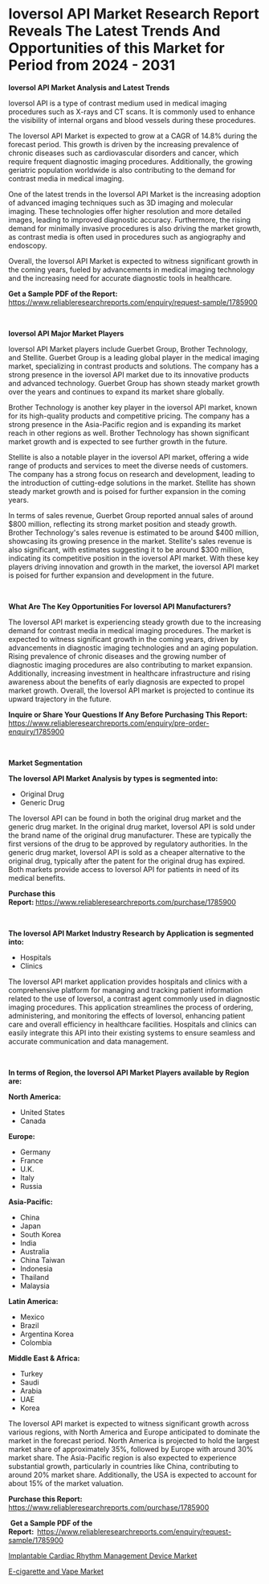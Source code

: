 <p><h1>Ioversol API Market Research Report Reveals The Latest Trends And Opportunities of this Market for Period from 2024 - 2031</h1></p><p><strong>Ioversol API Market Analysis and Latest Trends</strong></p>
<p><p>Ioversol API is a type of contrast medium used in medical imaging procedures such as X-rays and CT scans. It is commonly used to enhance the visibility of internal organs and blood vessels during these procedures.</p><p>The Ioversol API Market is expected to grow at a CAGR of 14.8% during the forecast period. This growth is driven by the increasing prevalence of chronic diseases such as cardiovascular disorders and cancer, which require frequent diagnostic imaging procedures. Additionally, the growing geriatric population worldwide is also contributing to the demand for contrast media in medical imaging.</p><p>One of the latest trends in the Ioversol API Market is the increasing adoption of advanced imaging techniques such as 3D imaging and molecular imaging. These technologies offer higher resolution and more detailed images, leading to improved diagnostic accuracy. Furthermore, the rising demand for minimally invasive procedures is also driving the market growth, as contrast media is often used in procedures such as angiography and endoscopy.</p><p>Overall, the Ioversol API Market is expected to witness significant growth in the coming years, fueled by advancements in medical imaging technology and the increasing need for accurate diagnostic tools in healthcare.</p></p>
<p><strong>Get a Sample PDF of the Report:&nbsp;</strong> <a href="https://www.reliableresearchreports.com/enquiry/request-sample/1785900">https://www.reliableresearchreports.com/enquiry/request-sample/1785900</a></p>
<p>&nbsp;</p>
<p><strong>Ioversol API Major Market Players</strong></p>
<p><p>Ioversol API Market players include Guerbet Group, Brother Technology, and Stellite. Guerbet Group is a leading global player in the medical imaging market, specializing in contrast products and solutions. The company has a strong presence in the ioversol API market due to its innovative products and advanced technology. Guerbet Group has shown steady market growth over the years and continues to expand its market share globally.</p><p>Brother Technology is another key player in the ioversol API market, known for its high-quality products and competitive pricing. The company has a strong presence in the Asia-Pacific region and is expanding its market reach in other regions as well. Brother Technology has shown significant market growth and is expected to see further growth in the future.</p><p>Stellite is also a notable player in the ioversol API market, offering a wide range of products and services to meet the diverse needs of customers. The company has a strong focus on research and development, leading to the introduction of cutting-edge solutions in the market. Stellite has shown steady market growth and is poised for further expansion in the coming years.</p><p>In terms of sales revenue, Guerbet Group reported annual sales of around $800 million, reflecting its strong market position and steady growth. Brother Technology's sales revenue is estimated to be around $400 million, showcasing its growing presence in the market. Stellite's sales revenue is also significant, with estimates suggesting it to be around $300 million, indicating its competitive position in the ioversol API market. With these key players driving innovation and growth in the market, the ioversol API market is poised for further expansion and development in the future.</p></p>
<p>&nbsp;</p>
<p><strong>What Are The Key Opportunities For Ioversol API Manufacturers?</strong></p>
<p><p>The Ioversol API market is experiencing steady growth due to the increasing demand for contrast media in medical imaging procedures. The market is expected to witness significant growth in the coming years, driven by advancements in diagnostic imaging technologies and an aging population. Rising prevalence of chronic diseases and the growing number of diagnostic imaging procedures are also contributing to market expansion. Additionally, increasing investment in healthcare infrastructure and rising awareness about the benefits of early diagnosis are expected to propel market growth. Overall, the Ioversol API market is projected to continue its upward trajectory in the future.</p></p>
<p><strong>Inquire or Share Your Questions If Any Before Purchasing This Report:</strong> <a href="https://www.reliableresearchreports.com/enquiry/pre-order-enquiry/1785900">https://www.reliableresearchreports.com/enquiry/pre-order-enquiry/1785900</a></p>
<p>&nbsp;</p>
<p><strong>Market Segmentation</strong></p>
<p><strong>The Ioversol API Market Analysis by types is segmented into:</strong></p>
<p><ul><li>Original Drug</li><li>Generic Drug</li></ul></p>
<p><p>The Ioversol API can be found in both the original drug market and the generic drug market. In the original drug market, Ioversol API is sold under the brand name of the original drug manufacturer. These are typically the first versions of the drug to be approved by regulatory authorities. In the generic drug market, Ioversol API is sold as a cheaper alternative to the original drug, typically after the patent for the original drug has expired. Both markets provide access to Ioversol API for patients in need of its medical benefits.</p></p>
<p><strong>Purchase this Report:&nbsp;</strong><a href="https://www.reliableresearchreports.com/purchase/1785900">https://www.reliableresearchreports.com/purchase/1785900</a></p>
<p>&nbsp;</p>
<p><strong>The Ioversol API Market Industry Research by Application is segmented into:</strong></p>
<p><ul><li>Hospitals</li><li>Clinics</li></ul></p>
<p><p>The Ioversol API market application provides hospitals and clinics with a comprehensive platform for managing and tracking patient information related to the use of Ioversol, a contrast agent commonly used in diagnostic imaging procedures. This application streamlines the process of ordering, administering, and monitoring the effects of Ioversol, enhancing patient care and overall efficiency in healthcare facilities. Hospitals and clinics can easily integrate this API into their existing systems to ensure seamless and accurate communication and data management.</p></p>
<p>&nbsp;</p>
<p><strong>In terms of Region, the Ioversol API Market Players available by Region are:</strong></p>
<p>
    <p> <strong> North America: </strong>
        <ul>
            <li>United States</li>
            <li>Canada</li>
        </ul>
        </p> 
    <p> <strong> Europe: </strong>
        <ul>
            <li>Germany</li>
            <li>France</li>
            <li>U.K.</li>
            <li>Italy</li>
            <li>Russia</li>
        </ul>
        </p> 
    <p> <strong> Asia-Pacific: </strong>
        <ul>
            <li>China</li>
            <li>Japan</li>
            <li>South Korea</li>
            <li>India</li>
            <li>Australia</li>
            <li>China Taiwan</li>
            <li>Indonesia</li>
            <li>Thailand</li>
            <li>Malaysia</li>
        </ul>
        </p> 
    <p> <strong> Latin America: </strong>
        <ul>
            <li>Mexico</li>
            <li>Brazil</li>
            <li>Argentina Korea</li>
            <li>Colombia</li>
        </ul>
        </p> 
    <p> <strong> Middle East & Africa: </strong>
        <ul>
            <li>Turkey</li>
            <li>Saudi</li>
            <li>Arabia</li>
            <li>UAE</li>
            <li>Korea</li>
        </ul>
    </p>
    </p>
<p><p>The Ioversol API market is expected to witness significant growth across various regions, with North America and Europe anticipated to dominate the market in the forecast period. North America is projected to hold the largest market share of approximately 35%, followed by Europe with around 30% market share. The Asia-Pacific region is also expected to experience substantial growth, particularly in countries like China, contributing to around 20% market share. Additionally, the USA is expected to account for about 15% of the market valuation.</p></p>
<p><strong>Purchase this Report: </strong><a href="https://www.reliableresearchreports.com/purchase/1785900">https://www.reliableresearchreports.com/purchase/1785900</a></p>
<p>&nbsp;<strong>Get a Sample PDF of the Report:&nbsp;&nbsp;</strong><a href="https://www.reliableresearchreports.com/enquiry/request-sample/1785900">https://www.reliableresearchreports.com/enquiry/request-sample/1785900</a></p>
<p><strong></strong></p>
<p><p><a href="https://issuu.com/reportprime-2/docs/implantable-cardiac-rhythm-management-device-marke">Implantable Cardiac Rhythm Management Device Market</a></p><p><a href="https://issuu.com/reportprime-2/docs/e-cigarette-and-vape-market-size-2030.pptx">E-cigarette and Vape Market</a></p></p>